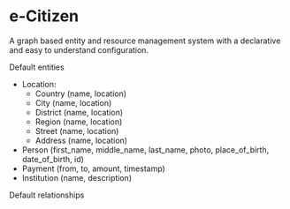 # e-Citizen

A graph based entity and resource management system with a declarative and easy to understand configuration.

Default entities

- Location:
    - Country (name, location)
    - City (name, location)
    - District (name, location)
    - Region (name, location)
    - Street (name, location)
    - Address (name, location)
- Person (first_name, middle_name, last_name, photo, place_of_birth, date_of_birth, id)
- Payment (from, to, amount, timestamp)
- Institution (name, description)

Default relationships
